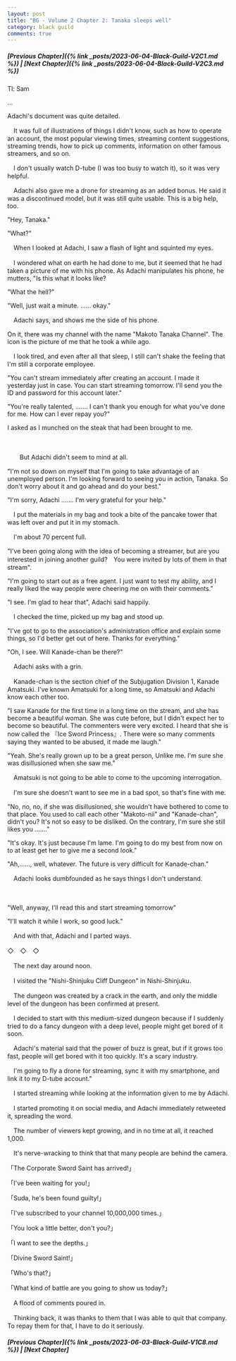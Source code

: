```yaml
---
layout: post
title: "BG - Volume 2 Chapter 2: Tanaka sleeps well"
category: black guild
comments: true
---
```


##### [Previous Chapter]({% link _posts/2023-06-04-Black-Guild-V2C1.md %}) \| [Next Chapter]({% link _posts/2023-06-04-Black-Guild-V2C3.md %})


Tl: Sam

…

Adachi's document was quite detailed.

　It was full of illustrations of things I didn't know, such as how to operate an account, the most popular viewing times, streaming content suggestions, streaming trends, how to pick up comments, information on other famous streamers, and so on.


　I don't usually watch D-tube (I was too busy to watch it), so it was very helpful.

　Adachi also gave me a drone for streaming as an added bonus. He said it was a discontinued model, but it was still quite usable. This is a big help, too.


"Hey, Tanaka."

"What?"


　When I looked at Adachi, I saw a flash of light and squinted my eyes.

　I wondered what on earth he had done to me, but it seemed that he had taken a picture of me with his phone. As Adachi manipulates his phone, he mutters, "Is this what it looks like?


"What the hell?"

"Well, just wait a minute. ...... okay."


　Adachi says, and shows me the side of his phone.

On it, there was my channel with the name "Makoto Tanaka Channel". The icon is the picture of me that he took a while ago.

　I look tired, and even after all that sleep, I still can't shake the feeling that I'm still a corporate employee.


"You can't stream immediately after creating an account. I made it yesterday just in case. You can start streaming tomorrow. I'll send you the ID and password for this account later."

"You're really talented, ....... I can't thank you enough for what you've done for me. How can I ever repay you?"


I asked as I munched on the steak that had been brought to me.

　

　　But Adachi didn't seem to mind at all.


"I'm not so down on myself that I'm going to take advantage of an unemployed person. I'm looking forward to seeing you in action, Tanaka. So don't worry about it and go ahead and do your best."

"I'm sorry, Adachi ....... I'm very grateful for your help."


　I put the materials in my bag and took a bite of the pancake tower that was left over and put it in my stomach.

　I'm about 70 percent full.


"I've been going along with the idea of becoming a streamer, but are you interested in joining another guild?　You were invited by lots of them in that stream".

"I'm going to start out as a free agent. I just want to test my ability, and I really liked the way people were cheering me on with their comments."

"I see. I'm glad to hear that", Adachi said happily.


　I checked the time, picked up my bag and stood up.


"I've got to go to the association's administration office and explain some things, so I'd better get out of here. Thanks for everything."

"Oh, I see. Will Kanade-chan be there?"


　Adachi asks with a grin.

　Kanade-chan is the section chief of the Subjugation Division 1, Kanade Amatsuki. I've known Amatsuki for a long time, so Amatsuki and Adachi know each other too.


"I saw Kanade for the first time in a long time on the stream, and she has become a beautiful woman. She was cute before, but I didn't expect her to become so beautiful. The commenters were very excited. I heard that she is now called the 『Ice Sword Princess』. There were so many comments saying they wanted to be abused, it made me laugh."

"Yeah. She's really grown up to be a great person, Unlike me. I'm sure she was disillusioned when she saw me."


　Amatsuki is not going to be able to come to the upcoming interrogation.



　I'm sure she doesn't want to see me in a bad spot, so that's fine with me.


"No, no, no, if she was disillusioned, she wouldn't have bothered to come to that place. You used to call each other "Makoto-nii" and "Kanade-chan", didn't you? It's not so easy to be disliked. On the contrary, I'm sure she still likes you ......."

"It's okay. It's just because I'm lame. I'm going to do my best from now on to at least get her to give me a second look."

"Ah,......, well, whatever. The future is very difficult for Kanade-chan."


　Adachi looks dumbfounded as he says things I don't understand.

　


"Well, anyway, I'll read this and start streaming tomorrow"

"I'll watch it while I work, so good luck."


　And with that, Adachi and I parted ways.




◇　◇　◇



　The next day around noon.

　I visited the "Nishi-Shinjuku Cliff Dungeon" in Nishi-Shinjuku.


　The dungeon was created by a crack in the earth, and only the middle level of the dungeon has been confirmed at present.

　I decided to start with this medium-sized dungeon because if I suddenly tried to do a fancy dungeon with a deep level, people might get bored of it soon.

　Adachi's material said that the power of buzz is great, but if it grows too fast, people will get bored with it too quickly. It's a scary industry.


　I'm going to fly a drone for streaming, sync it with my smartphone, and link it to my D-tube account."


　I started streaming while looking at the information given to me by Adachi.

　I started promoting it on social media, and Adachi immediately retweeted it, spreading the word.


　The number of viewers kept growing, and in no time at all, it reached 1,000.

　It's nerve-wracking to think that that many people are behind the camera.


「The Corporate Sword Saint has arrived!」

「I've been waiting for you!」

「Suda, he's been found guilty!」

「I've subscribed to your channel 10,000,000 times.」

「You look a little better, don't you?」

「I want to see the depths.」

「Divine Sword Saint!」

「Who's that?」

「What kind of battle are you going to show us today?」


　A flood of comments poured in.

　Thinking back, it was thanks to them that I was able to quit that company. To repay them for that, I have to do it seriously.



##### [Previous Chapter]({% link _posts/2023-06-03-Black-Guild-V1C8.md %}) \| [Next Chapter]